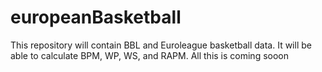 # europeanBasketball
This repository will contain BBL and Euroleague basketball data. It will be able to calculate BPM, WP, WS, and RAPM. All this is coming sooon
